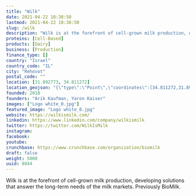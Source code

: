```yaml
---
title: "Wilk"
date: 2021-04-22 10:38:50
lastmod: 2021-04-22 10:38:50
slug: /wilk
description: "Wilk is at the forefront of cell-grown milk production, developing solutions that answer the long-term needs of the milk markets. Previously BioMilk."
proteins: [Cell-Based]
products: [Dairy]
business: [Production]
finance_type: []
country: "Israel"
country_code: "IL"
city: "Rehovot"
postal_code: ""
location: [31.892773, 34.811272]
location_geojson: "{\"type\":\"Point\",\"coordinates\":[34.811272,31.892773]}"
founded: 2018
founders: "Arik Kaufman, Yaron Kaiser"
images: ["Logo white_0.jpg"]
featured_image: "Logo white_0.jpg"
website: https://wilkismilk.com/
linkedin: https://www.linkedin.com/company/wilkismilk
twitter: https://twitter.com/WilkIsMilk
instagram: 
facebook: 
youtube: 
crunchbase: https://www.crunchbase.com/organization/biomilk
draft: false
weight: 5000
uuid: 8844
---
```

Wilk is at the forefront of cell-grown milk production, developing solutions that answer the long-term needs of the milk markets. Previously BioMilk.
